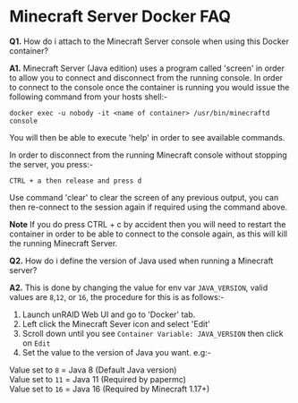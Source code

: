 # **Minecraft Server Docker FAQ**

**Q1.** How do i attach to the Minecraft Server console when using this Docker container?

**A1.** Minecraft Server (Java edition) uses a program called 'screen' in order to allow you to connect and disconnect from the running console. In order to connect to the console once the container is running you would issue the following command from your hosts shell:-

```
docker exec -u nobody -it <name of container> /usr/bin/minecraftd console
```

You will then be able to execute 'help' in order to see available commands.

In order to disconnect from the running Minecraft console without stopping the server, you press:-

```
CTRL + a then release and press d
```

Use command 'clear' to clear the screen of any previous output, you can then re-connect to the session again if required using the command above.

**Note** If you do press CTRL + c by accident then you will need to restart the container in order to be able to connect to the console again, as this will kill the running Minecraft Server.

**Q2.** How do i define the version of Java used when running a Minecraft server?

**A2.** This is done by changing the value for env var ```JAVA_VERSION```, valid values are ```8```,```12```, or ```16```, the procedure for this is as follows:-

1. Launch unRAID Web UI and go to 'Docker' tab.
2. Left click the Minecraft Sever icon and select 'Edit'
3. Scroll down until you see ```Container Variable: JAVA_VERSION``` then click on ```Edit```
4. Set the value to the version of Java you want. e.g:-

Value set to ```8```	= Java 8 (Default Java version)  
Value set to ```11```	= Java 11 (Required by papermc)  
Value set to ```16```	= Java 16 (Required by Minecraft 1.17+)  
